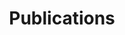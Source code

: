 ---
title: Publications
cms_exclude: true

# View.
view: citation

# Optional header image (relative to `static/media/` folder).
banner:
  caption: ''
  image: ''


design:
  # Default section spacing
  spacing: "4rem"
  # Apply background to entire page
  css_class: dark
  background:
    color: black
    # image:
    #   # Add your image background to `assets/media/`.
    #   filename: blue_bg_flipped.png
      
---
